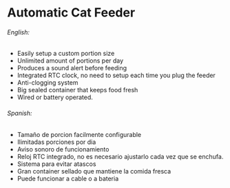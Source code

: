 # Automatic Cat Feeder





###### English:
- Easily setup a custom portion size
- Unlimited amount of portions per day
- Produces a sound alert before feeding
- Integrated RTC clock, no need to setup each time you plug the feeder
- Anti-clogging system
- Big sealed container that keeps food fresh
- Wired or battery operated.

###### Spanish:
- Tamaño de porcion facilmente configurable
- Ilimitadas porciones por dia
- Aviso sonoro de funcionamiento
- Reloj RTC integrado, no es necesario ajustarlo cada vez que se enchufa.
- Sistema para evitar atascos
- Gran container sellado que mantiene la comida fresca
- Puede funcionar a cable o a bateria
